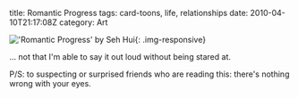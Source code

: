 title: Romantic Progress
tags: card-toons, life, relationships
date: 2010-04-10T21:17:08Z
category: Art

!['Romantic Progress' by Seh Hui]({static}/images/2010/04/RomanticProgress.jpg){: .img-responsive}

… not that I'm able to say it out loud without being stared at.

P/S: to suspecting or surprised friends who are reading this: there's nothing wrong with your eyes.
